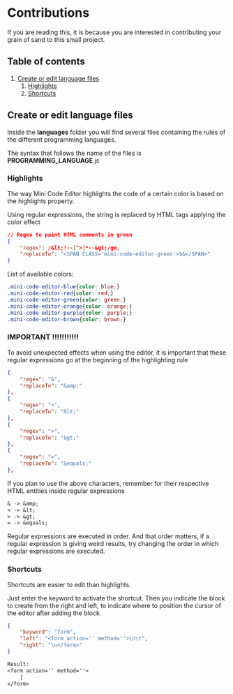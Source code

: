 # Contributions

If you are reading this, it is because you are interested in contributing your grain of sand to this small project.

## Table of contents
1.  [Create or edit language files](#create-or-edit-language-files)
    1. [Highlights](#highlights)
    1. [Shortcuts](#shortcuts)

## Create or edit language files

Inside the **languages** folder you will find several files containing the rules of the different programming languages.


The syntax that follows the name of the files is **PROGRAMMING_LANGUAGE**.js

### Highlights
The way Mini Code Editor highlights the code of a certain color is based on the highlights property.

Using regular expressions, the string is replaced by HTML tags applying the color effect

```json
// Regex to paint HTML comments in green
{
    "regex": /&lt;!--[^>]*--&gt;/gm,
    "replaceTo": "<SPAN CLASS='mini-code-editor-green'>$&</SPAN>"
}
```

List of available colors:
```css
.mini-code-editor-blue{color: blue;}
.mini-code-editor-red{color: red;}
.mini-code-editor-green{color: green;}
.mini-code-editor-orange{color: orange;}
.mini-code-editor-purple{color: purple;}
.mini-code-editor-brown{color: brown;}
```

### IMPORTANT !!!!!!!!!!!

To avoid unexpected effects when using the editor, it is important that these regular expressions go at the beginning of the highlighting rule

```json
{
    "regex": "&",
    "replaceTo": "&amp;"
},
{
    "regex": "<",
    "replaceTo": "&lt;"
},
{
    "regex": ">",
    "replaceTo": "&gt;"
},
{
    "regex": "=",
    "replaceTo": "&equals;"
},
```

If you plan to use the above characters, remember for their respective HTML entities inside regular expressions

```txt
& -> &amp;
< -> &lt;
> -> &gt;
= -> &equals;
```

Regular expressions are executed in order. And that order matters, if a regular expression is giving weird results, try changing the order in which regular expressions are executed.

### Shortcuts

Shortcuts are easier to edit than highlights.

Just enter the keyword to activate the shortcut. Then you indicate the block to create from the right and left, to indicate where to position the cursor of the editor after adding the block.

```json
{
    "keyword": "form",
    "left": "<form action='' method=''>\n\t",
    "right": "\n</form>"
}
```

```txt
Result:
<form action='' method=''>
    |
</form>
```
